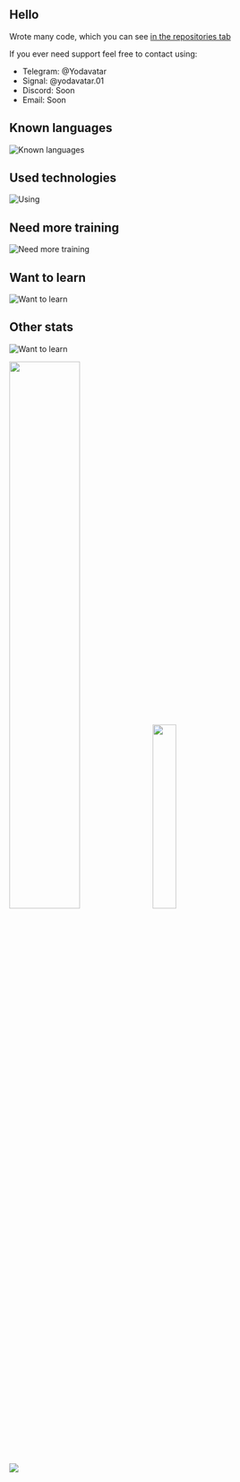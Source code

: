 ## Hello

Wrote many code, which you can see [in the repositories tab](https://github.com/Yodavatar?tab=repositories)

If you ever need support feel free to contact using:
- Telegram: @Yodavatar
- Signal: @yodavatar.01
- Discord: Soon
- Email: Soon

## Known languages

![Known languages](https://skillicons.dev/icons?i=python,cs,ocaml,php,html,css,js&perline=10)


## Used technologies
![Using](https://skillicons.dev/icons?i=rider,vscode,git,github,vim,cloudflare,obsidian&perline=10)<br>


## Need more training
![Need more training](https://skillicons.dev/icons?i=unity,docker,selenium&perline=10)

## Want to learn
![Want to learn](https://skillicons.dev/icons?i=unreal,cpp,blender,bash&perline=10)

## Other stats

![Want to learn](https://github-readme-stats-iota-blue-87.vercel.app/api?username=yodavatar)


<p>
<img src=https://github-readme-stats-iota-blue-87.vercel.app/api?username=yodavatar&theme=tokyonight&show_icons=true&count_private=true&custom_title=Yodavatar's%20Stats%20-%20Last%201%20Year width="50%">
<img src=https://github-readme-stats-iota-blue-87.vercel.app/api?username=yodavatar&theme=tokyonight&langs_count=10&layout=compact width="29%">
</p>
<p>
<img src=https://github-readme-stats-iota-blue-87.vercel.app/api?username=yodavatar&theme=tokyonight&langs_count=20&layout=compact max-width="41%">
</p>

